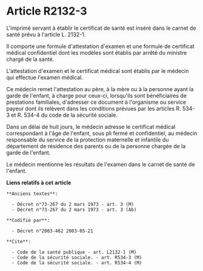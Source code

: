 # Article R2132-3

L'imprimé servant à établir le certificat de santé est inséré dans le carnet de santé prévu à l'article L. 2132-1.

Il comporte une formule d'attestation d'examen et une formule de certificat médical confidentiel dont les modèles sont
établis par arrêté du ministre chargé de la santé.

L'attestation d'examen et le certificat médical sont établis par le médecin qui effectue l'examen médical.

Ce médecin remet l'attestation au père, à la mère ou à la personne ayant la garde de l'enfant, à charge pour ceux-ci,
lorsqu'ils sont bénéficiaires de prestations familiales, d'adresser ce document à l'organisme ou service payeur dont ils
relèvent dans les conditions prévues par les articles R. 534-3 et R. 534-4 du code de la sécurité sociale.

Dans un délai de huit jours, le médecin adresse le certificat médical correspondant à l'âge de l'enfant, sous pli fermé et
confidentiel, au médecin responsable du service de la protection maternelle et infantile du département de résidence des
parents ou de la personne chargée de la garde de l'enfant.

Le médecin mentionne les résultats de l'examen dans le carnet de santé de l'enfant.

**Liens relatifs à cet article**

	**Anciens textes**:

	  - Décret n°73-267 du 2 mars 1973 - art. 3 (M)
	  - Décret n°73-267 du 2 mars 1973 - art. 3 (Ab)

	**Codifié par**:

	  - Décret n°2003-462 2003-05-21

	**Cite**:

	  - Code de la santé publique - art. L2132-1 (M)
	  - Code de la sécurité sociale. - art. R534-3 (M)
	  - Code de la sécurité sociale. - art. R534-4 (M)
